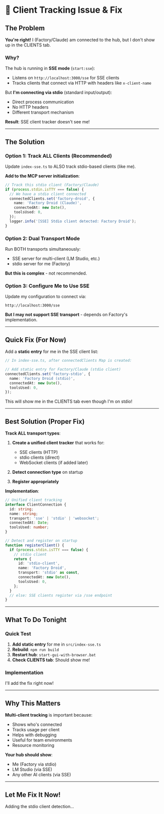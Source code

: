 # 🔧 Client Tracking Issue & Fix

## The Problem

**You're right!** I (Factory/Claude) am connected to the hub, but I don't show up in the CLIENTS tab.

### Why?

The hub is running in **SSE mode** (`start:sse`):
- Listens on `http://localhost:3000/sse` for SSE clients
- Tracks clients that connect via HTTP with headers like `x-client-name`

But **I'm connecting via stdio** (standard input/output):
- Direct process communication
- No HTTP headers
- Different transport mechanism

**Result**: SSE client tracker doesn't see me!

---

## The Solution

### Option 1: Track ALL Clients (Recommended)

Update `index-sse.ts` to ALSO track stdio-based clients (like me).

**Add to the MCP server initialization**:
```typescript
// Track this stdio client (Factory/Claude)
if (process.stdin.isTTY === false) {
  // We have a stdio client connected
  connectedClients.set('factory-droid', {
    name: 'Factory Droid (Claude)',
    connectedAt: new Date(),
    toolsUsed: 0,
  });
  logger.info('[SSE] Stdio client detected: Factory Droid');
}
```

### Option 2: Dual Transport Mode

Run BOTH transports simultaneously:
- SSE server for multi-client (LM Studio, etc.)
- stdio server for me (Factory)

**But this is complex** - not recommended.

### Option 3: Configure Me to Use SSE

Update my configuration to connect via:
```
http://localhost:3000/sse
```

**But I may not support SSE transport** - depends on Factory's implementation.

---

## Quick Fix (For Now)

Add a **static entry** for me in the SSE client list:

```typescript
// In index-sse.ts, after connectedClients Map is created:

// Add static entry for Factory/Claude (stdio client)
connectedClients.set('factory-stdio', {
  name: 'Factory Droid (stdio)',
  connectedAt: new Date(),
  toolsUsed: 0,
});
```

This will show me in the CLIENTS tab even though I'm on stdio!

---

## Best Solution (Proper Fix)

**Track ALL transport types**:

1. **Create a unified client tracker** that works for:
   - SSE clients (HTTP)
   - stdio clients (direct)
   - WebSocket clients (if added later)

2. **Detect connection type** on startup
3. **Register appropriately**

**Implementation**:
```typescript
// Unified client tracking
interface ClientConnection {
  id: string;
  name: string;
  transport: 'sse' | 'stdio' | 'websocket';
  connectedAt: Date;
  toolsUsed: number;
}

// Detect and register on startup
function registerClient() {
  if (process.stdin.isTTY === false) {
    // stdio client
    return {
      id: 'stdio-client',
      name: 'Factory Droid',
      transport: 'stdio' as const,
      connectedAt: new Date(),
      toolsUsed: 0,
    };
  }
  // else: SSE clients register via /sse endpoint
}
```

---

## What To Do Tonight

### Quick Test

1. **Add static entry** for me in `src/index-sse.ts`
2. **Rebuild**: `npm run build`
3. **Restart hub**: `start-gui-with-browser.bat`
4. **Check CLIENTS tab**: Should show me!

### Implementation

I'll add the fix right now!

---

## Why This Matters

**Multi-client tracking** is important because:
- Shows who's connected
- Tracks usage per client
- Helps with debugging
- Useful for team environments
- Resource monitoring

**Your hub should show**:
- Me (Factory via stdio)
- LM Studio (via SSE)
- Any other AI clients (via SSE)

---

## Let Me Fix It Now!

Adding the stdio client detection...
